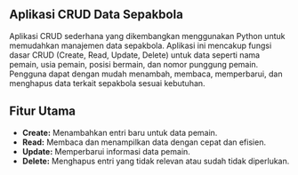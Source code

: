 

## **Aplikasi CRUD Data Sepakbola**

Aplikasi CRUD sederhana yang dikembangkan menggunakan Python untuk memudahkan manajemen data sepakbola. Aplikasi ini mencakup fungsi dasar CRUD (Create, Read, Update, Delete) untuk data seperti nama pemain, usia pemain, posisi bermain, dan nomor punggung pemain. Pengguna dapat dengan mudah menambah, membaca, memperbarui, dan menghapus data terkait sepakbola sesuai kebutuhan.

## **Fitur Utama**

- **Create:** Menambahkan entri baru untuk data pemain.
- **Read:** Membaca dan menampilkan data dengan cepat dan efisien.
- **Update:** Memperbarui informasi data pemain.
- **Delete:** Menghapus entri yang tidak relevan atau sudah tidak diperlukan.
